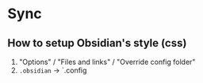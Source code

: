 # Sync

## How to setup Obsidian's style (css)
1. "Options" / "Files and links" / "Override config folder"
2. `.obsidian` -> `.config
